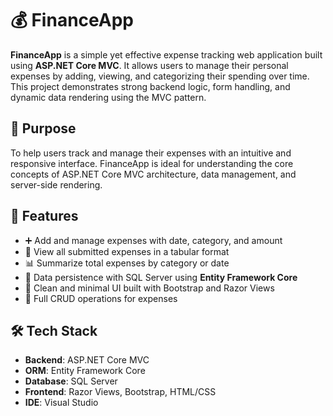 # 💰 FinanceApp

**FinanceApp** is a simple yet effective expense tracking web application built using **ASP.NET Core MVC**. It allows users to manage their personal expenses by adding, viewing, and categorizing their spending over time. This project demonstrates strong backend logic, form handling, and dynamic data rendering using the MVC pattern.

## 🎯 Purpose

To help users track and manage their expenses with an intuitive and responsive interface. FinanceApp is ideal for understanding the core concepts of ASP.NET Core MVC architecture, data management, and server-side rendering.

## 🔑 Features

- ➕ Add and manage expenses with date, category, and amount
- 📅 View all submitted expenses in a tabular format
- 📊 Summarize total expenses by category or date
- 💾 Data persistence with SQL Server using **Entity Framework Core**
- 🧼 Clean and minimal UI built with Bootstrap and Razor Views
- 🔁 Full CRUD operations for expenses

## 🛠️ Tech Stack

- **Backend**: ASP.NET Core MVC
- **ORM**: Entity Framework Core
- **Database**: SQL Server
- **Frontend**: Razor Views, Bootstrap, HTML/CSS
- **IDE**: Visual Studio
